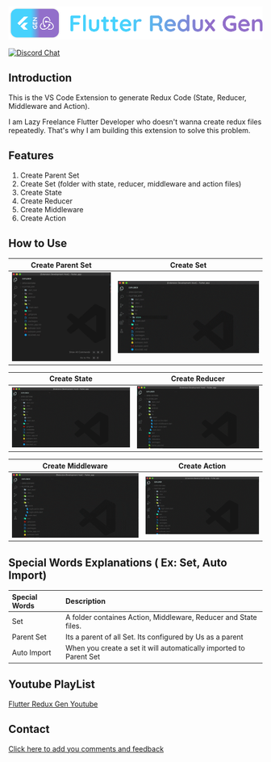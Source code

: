 [![logo][]][AUTHOR]

[![Discord Chat](https://img.shields.io/badge/chat-discord-blue.svg)](https://discord.gg/KYPkhEx)

## Introduction 

This is the VS Code Extension to generate Redux Code (State, Reducer, Middleware and Action).

I am Lazy Freelance Flutter Developer who doesn't wanna create redux files repeatedly. That's why I am building this extension to solve this problem.

## Features

1.  Create Parent Set
2.  Create Set (folder with state, reducer, middleware and action files)
3.  Create State 
4.  Create Reducer
5.  Create Middleware
6.  Create Action

## How to Use

|                   Create Parent Set     |               Create Set                  |
|                         :----:          |                              :----:       |
| [![create_parent_set_gif][]][create_parent_set_gif]   | [![create_set_gif][]][create_set_gif]     |

|               Create State                 |                    Create Reducer                    | 
|                              :----:        |        :----:                                        |  
| [![create_state_gif][]][create_state_gif]  | [![create_reducer_gif][]][generate_reducer_youtube]  | 

|        Create Middleware                                  |                           Create Action      |  
|        :----:                                             |                                  :----:      |  
| [![create_middleware_gif][]][generate_middleware_youtube] | [![create_action_gif][]][generate_action_youtube]  | 

## Special Words Explanations ( Ex: Set, Auto Import)

| Special Words      |        Description                                                 |
|        :----       |           :----                                                    |
| Set                | A folder containes Action, Middleware, Reducer and State files.    |
| Parent Set         | Its a parent of all Set. Its configured by Us as a parent          |
| Auto Import        | When you create a set it will automatically imported to Parent Set |

## Youtube PlayList

[Flutter Redux Gen Youtube][flg_youtube_playlist]

## Contact

[Click here to add you comments and feedback][contact]

[logo]: https://raw.githubusercontent.com/BalaDhruv/Flutter_Redux_Gen/master/media/flutter_redux_gen_logo_with_name.png
[author]: https://balamurugan.dev/
[contact]: https://forms.gle/wXPgEEAYvczjWwys8
[create_parent_set_gif]: https://raw.githubusercontent.com/BalaDhruv/Flutter_Redux_Gen/master/media/demo/create-parent-set.gif
[create_set_gif]: https://raw.githubusercontent.com/BalaDhruv/Flutter_Redux_Gen/master/media/demo/create-redux-set.gif
[create_state_gif]: https://raw.githubusercontent.com/BalaDhruv/Flutter_Redux_Gen/master/media/demo/create-state.gif
[create_reducer_gif]: https://raw.githubusercontent.com/BalaDhruv/Flutter_Redux_Gen/master/media/demo/create-reducer.gif
[create_middleware_gif]: https://raw.githubusercontent.com/BalaDhruv/Flutter_Redux_Gen/master/media/demo/create-middleware.gif
[create_action_gif]: https://raw.githubusercontent.com/BalaDhruv/Flutter_Redux_Gen/master/media/demo/create-action.gif
[generate_state_youtube]: https://www.youtube.com/watch?v=vnqoh8owWfI
[generate_reducer_youtube]: https://www.youtube.com/watch?v=JuCVdc-MWRM
[generate_middleware_youtube]: https://www.youtube.com/watch?v=9-Ky7X2DW6Q
[generate_action_youtube]: https://www.youtube.com/watch?v=F7Zk6VMqkFk
[generate_set_youtube]: https://www.youtube.com/watch?v=aOMU4OHpoWw
[flg_youtube_playlist]: https://www.youtube.com/watch?v=ISRztcuk2lg&list=PLAtrbE9cCxChjH_1A9mW3qlfBrzlfQk5W
